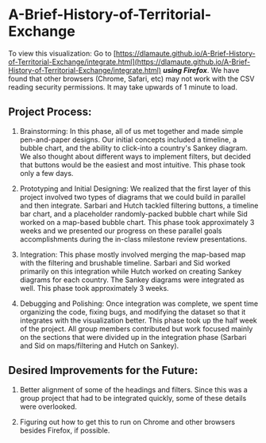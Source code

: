 # A-Brief-History-of-Territorial-Exchange

To view this visualization: Go to [https://dlamaute.github.io/A-Brief-History-of-Territorial-Exchange/integrate.html](https://dlamaute.github.io/A-Brief-History-of-Territorial-Exchange/integrate.html) ***using Firefox***.  We have found that other browsers (Chrome, Safari, etc) may not work with the CSV reading security permissions.  It may take upwards of 1 minute to load.

## Project Process:

1. Brainstorming: In this phase, all of us met together and made simple pen-and-paper designs.  Our initial concepts included a timeline, a bubble chart, and the ability to click-into a country's Sankey diagram.  We also thought about different ways to implement filters, but decided that buttons would be the easiest and most intuitive.  This phase took only a few days.

2. Prototyping and Initial Designing: We realized that the first layer of this project involved two types of diagrams that we could build in parallel and then integrate.  Sarbari and Hutch tackled filtering buttons, a timeline bar chart, and a placeholder randomly-packed bubble chart while Sid worked on a map-based bubble chart.  This phase took approximately 3 weeks and we presented our progress on these parallel goals accomplishments during the in-class milestone review presentations.

3. Integration: This phase mostly involved merging the map-based map with the filtering and brushable timeline.  Sarbari and Sid worked primarily on this integration while Hutch worked on creating Sankey diagrams for each country.  The Sankey diagrams were integrated as well.  This phase took approximately 3 weeks.

4. Debugging and Polishing: Once integration was complete, we spent time organizing the code, fixing bugs, and modifying the dataset so that it integrates with the visualization better.  This phase took up the half week of the project.  All group members contributed but work focused mainly on the sections that were divided up in the integration phase (Sarbari and Sid on maps/filtering and Hutch on Sankey).

## Desired Improvements for the Future:

1. Better alignment of some of the headings and filters. Since this was a group project that had to be integrated quickly, some of these details were overlooked.

2. Figuring out how to get this to run on Chrome and other browsers besides Firefox, if possible.
